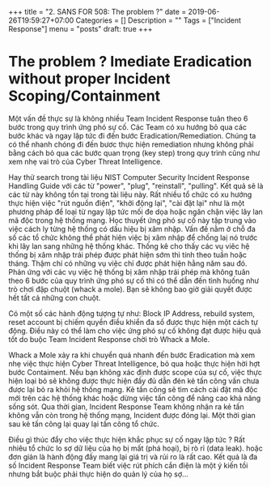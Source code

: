 ﻿+++
title = "2. SANS FOR 508: The problem ?"
date = 2019-06-26T19:59:27+07:00
Categories = []
Description = ""
Tags = ["Incident Response"]
menu = "posts"
draft: true
+++

# The problem ? Imediate Eradication without proper Incident Scoping/Containment
Một vấn đề thực sự là không nhiều Team Incident Response tuân theo 6 bước trong quy trình ứng phó sự cố. Các Team có xu hướng bỏ qua các bước khác và ngay lập tức đi đến bước Eradication/Remediation. Chúng ta có thể nhanh chóng đi đến bươc thực hiện  remediation nhưng không phải bằng cách bỏ qua các bước quan trọng (key step) trong quy trình cũng như xem nhẹ vai trò của Cyber Threat Intelligence.

Hay thử search trong tài liệu NIST Computer Security Incident Response Handling Guide với các từ "power", "plug", "reinstall", "pulling". Kết quả sẽ là các từ này không tồn tại trong tài liệu này. Rất nhiều tổ chức có xu hướng thực hiện việc "rút nguồn điện", "khởi động lại", "cài đặt lại" như là một phương pháp để loại từ ngay lập tức mối đe dọa hoặc ngăn chặn việc lây lan mã độc trong hệ thống mạng. Học thuyết ứng phó sự cố này tập trung vào việc cách ly từng hệ thống có dấu hiệu bị xâm nhập. Vấn đề nằm ở chỗ đa số các tổ chức không thể phát hiện việc bị xâm nhập để chống laị nó trước khi lây lan sang những hệ thống khác. Thống kê cho thấy các vụ viêc hệ thống bị xâm nhập trái phép được phát hiện sớm thì tính theo tuần hoặc tháng. Thậm chí có những vụ việc chỉ được phát hiện hằng năm sau đó. Phản ứng với các vụ việc hệ thống bị xâm nhập trái phép mà không tuân theo 6 bước của quy trình ứng phó sự cố thì có thể dẫn đến tình huống như trò chơi đập chuột (whack a mole). Bạn sẽ không bao giờ giải quyết được hết tất cả những con chuột.

Có một số các hành động tượng tự như: Block IP Address, rebuild system, reset account bị chiếm quyền điều khiển đa số được thực hiện một cách tự động. Điều này có thể làm cho việc ứng phó sự cố không đạt được hiệu quả tốt do buộc Team Incident Response chời trò Whack a Mole.

Whack a Mole xảy ra khi chuyển quá nhanh đến bước Eradication mà xem nhẹ việc thực hiện Cyber Threat Intelligence, bỏ qua hoặc thực hiện hời hợt bước Contaiment. Nếu bạn không xác định được scope của sự cố, việc thực hiện loại bỏ sẽ không được thực hiện đầy đủ dẫn đén kẻ tấn công vấn chưa được lại bỏ ra khỏi hệ thống mạng. Kẻ tấn công sẽ tìm cách cài đặt mã độc mới trên các hệ thống khác hoặc dừng việc tấn công để nâng cao khả năng sống sót. Qua thời gian, Incident Response Team không nhận ra kẻ tấn không vẫn còn trong hệ thống mạng, Incident được đóng lại. Một thời gian sau kẻ tấn công lại quay lại tấn công tổ chức.

Điều gì thúc đẩy cho việc thực hiện khắc phục sự cố ngay lập tức ? Rất nhiêu tổ chức lo sợ dữ liệu của họ bị mất (phá hoại), bị rò rỉ (data leak). hoặc đơn giản là hành động đấy mang lại giá trị và rủi ro là rất cao. Kết quả là đa số Incident Response Team biết việc rút phích cắn điện là một ý kiến tồi nhưng bắt buộc phải thực hiện do quản lý của họ sợ...
